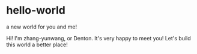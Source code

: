# hello-world
a new world for you and me!

Hi! I'm zhang-yunwang, or Denton.
It's very happy to meet you! Let's build this world a better place!
